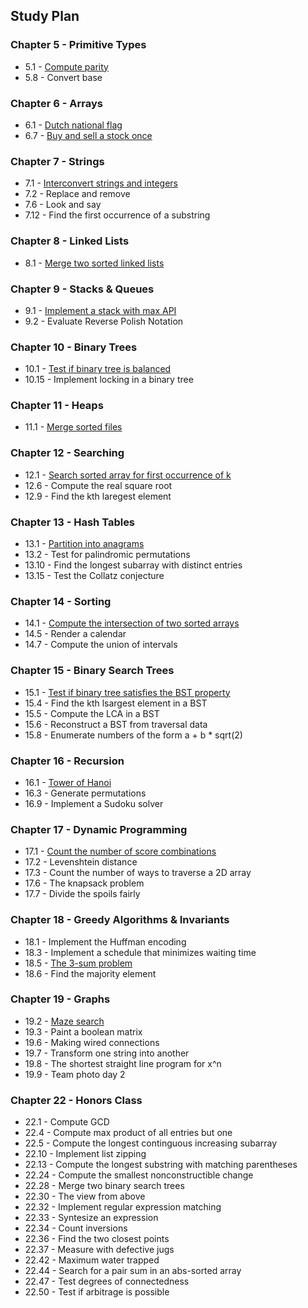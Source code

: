 ## Study Plan

### Chapter 5 - Primitive Types

* 5.1 - [Compute parity](/epi_solutions/compute_parity.py)
* 5.8 - Convert base

### Chapter 6 - Arrays

* 6.1 - [Dutch national flag](/epi_solutions/dutch_national_flag.py)
* 6.7 - [Buy and sell a stock once](/epi_solutions/optimal_buy_sell_stock.py)

### Chapter 7 - Strings

* 7.1 - [Interconvert strings and integers](/epi_solutions/string_integer_interconvert.py)
* 7.2 - Replace and remove
* 7.6 - Look and say
* 7.12 - Find the first occurrence of a substring

### Chapter 8 - Linked Lists

* 8.1 - [Merge two sorted linked lists](/epi_solutions/merge_two_sorted_linked_lists.py)

### Chapter 9 - Stacks & Queues

* 9.1 - [Implement a stack with max API](/epi_solutions/stack_max_api.py)
* 9.2 - Evaluate Reverse Polish Notation

### Chapter 10 - Binary Trees

* 10.1 - [Test if binary tree is balanced](/epi_solutions/binary_tree_balanced.py)
* 10.15 - Implement locking in a binary tree

### Chapter 11 - Heaps

* 11.1 - [Merge sorted files](/epi_solutions/merge_sorted_lists.py)

### Chapter 12 - Searching

* 12.1 - [Search sorted array for first occurrence of k](/epi_solutions/first_element_equal_to_k.py)
* 12.6 - Compute the real square root
* 12.9 - Find the kth laregest element

### Chapter 13 - Hash Tables

* 13.1 - [Partition into anagrams](/epi_solutions/anagrams.py)
* 13.2 - Test for palindromic permutations
* 13.10 - Find the longest subarray with distinct entries
* 13.15 - Test the Collatz conjecture

### Chapter 14 - Sorting

* 14.1 - [Compute the intersection of two sorted arrays](/epi_solutions/intersection_sorted_arrays.py)
* 14.5 - Render a calendar
* 14.7 - Compute the union of intervals

### Chapter 15 - Binary Search Trees

* 15.1 - [Test if binary tree satisfies the BST property](/epi_solutions/validate_bst_property.py)
* 15.4 - Find the kth lsargest element in a BST
* 15.5 - Compute the LCA in a BST
* 15.6 - Reconstruct a BST from traversal data
* 15.8 - Enumerate numbers of the form a + b * sqrt(2)

### Chapter 16 - Recursion

* 16.1 - [Tower of Hanoi](/epi_solutions/towers_of_hanoi.py)
* 16.3 - Generate permutations
* 16.9 - Implement a Sudoku solver

### Chapter 17 - Dynamic Programming

* 17.1 - [Count the number of score combinations](/epi_solutions/football_score_combinations.py)
* 17.2 - Levenshtein distance
* 17.3 - Count the number of ways to traverse a 2D array
* 17.6 - The knapsack problem
* 17.7 - Divide the spoils fairly

### Chapter 18 - Greedy Algorithms & Invariants

* 18.1 - Implement the Huffman encoding
* 18.3 - Implement a schedule that minimizes waiting time
* 18.5 - [The 3-sum problem](/epi_solutions/three_sum.py)
* 18.6 - Find the majority element

### Chapter 19 - Graphs

* 19.2 - [Maze search](/epi_solutions/maze_search.py)
* 19.3 - Paint a boolean matrix
* 19.6 - Making wired connections
* 19.7 - Transform one string into another
* 19.8 - The shortest straight line program for x^n
* 19.9 - Team photo day 2

### Chapter 22 - Honors Class

* 22.1 - Compute GCD
* 22.4 - Compute max product of all entries but one
* 22.5 - Compute the longest continguous increasing subarray
* 22.10 - Implement list zipping 
* 22.13 - Compute the longest substring with matching parentheses
* 22.24 - Compute the smallest nonconstructible change
* 22.28 - Merge two binary search trees
* 22.30 - The view from above
* 22.32 - Implement regular expression matching
* 22.33 - Syntesize an expression
* 22.34 - Count inversions
* 22.36 - Find the two closest points
* 22.37 - Measure with defective jugs
* 22.42 - Maximum water trapped
* 22.44 - Search for a pair sum in an abs-sorted array
* 22.47 - Test degrees of connectedness
* 22.50 - Test if arbitrage is possible




